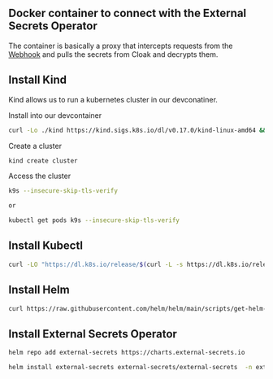 ## Docker container to connect with the External Secrets Operator

The container is basically a proxy that intercepts requests from the [Webhook](https://external-secrets.io/v0.7.2/provider/webhook/) and pulls the secrets from Cloak and decrypts them.

## Install Kind

Kind allows us to run a kubernetes cluster in our devconatiner.

Install into our devcontainer

```sh
curl -Lo ./kind https://kind.sigs.k8s.io/dl/v0.17.0/kind-linux-amd64 && chmod +x ./kind && sudo mv ./kind /usr/local/bin/kind
```

Create a cluster

```sh
kind create cluster
```

Access the cluster

```sh
k9s --insecure-skip-tls-verify

or

kubectl get pods k9s --insecure-skip-tls-verify
```

## Install Kubectl

```sh
curl -LO "https://dl.k8s.io/release/$(curl -L -s https://dl.k8s.io/release/stable.txt)/bin/linux/amd64/kubectl" && sudo install -o root -g root -m 0755 kubectl /usr/local/bin/kubectl && rm kubectl
```

## Install Helm

```sh
curl https://raw.githubusercontent.com/helm/helm/main/scripts/get-helm-3 | bash
```

## Install External Secrets Operator

```sh
helm repo add external-secrets https://charts.external-secrets.io
```

```sh
helm install external-secrets external-secrets/external-secrets  -n external-secrets --create-namespace --kube-insecure-skip-tls-verify
```